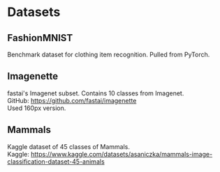 # Datasets
## FashionMNIST  
Benchmark dataset for clothing item recognition. Pulled from PyTorch.  
  
## Imagenette
fastai's Imagenet subset. Contains 10 classes from Imagenet.  
GitHub: https://github.com/fastai/imagenette  
Used 160px version.  
  
## Mammals 
Kaggle dataset of 45 classes of Mammals.  
Kaggle: https://www.kaggle.com/datasets/asaniczka/mammals-image-classification-dataset-45-animals  
